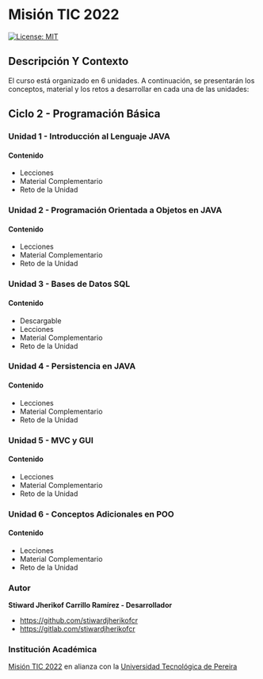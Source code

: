 # Misión TIC 2022 

[![License: MIT](https://img.shields.io/badge/License-MIT-yellow.svg)](https://opensource.org/licenses/MIT)

## Descripción Y Contexto
El curso está organizado en 6 unidades. A continuación, se presentarán los conceptos, material y los retos a desarrollar en cada una de las unidades:

## Ciclo 2 - Programación Básica

### Unidad 1 - Introducción al Lenguaje JAVA 
#### Contenido
* Lecciones
* Material Complementario
* Reto de la Unidad

### Unidad 2 - Programación Orientada a Objetos en JAVA
#### Contenido
* Lecciones
* Material Complementario
* Reto de la Unidad

### Unidad 3 - Bases de Datos SQL
#### Contenido
* Descargable
* Lecciones
* Material Complementario
* Reto de la Unidad

### Unidad 4 - Persistencia en JAVA
#### Contenido
* Lecciones
* Material Complementario
* Reto de la Unidad

### Unidad 5 - MVC y GUI
#### Contenido
* Lecciones
* Material Complementario
* Reto de la Unidad

### Unidad 6 - Conceptos Adicionales en POO
#### Contenido
* Lecciones
* Material Complementario
* Reto de la Unidad

### Autor

**Stiward Jherikof Carrillo Ramírez - Desarrollador**

-   <https://github.com/stiwardjherikofcr>
-   <https://gitlab.com/stiwardjherikofcr>

### Institución Académica

[Misión TIC 2022] en alianza con la [Universidad Tecnológica de Pereira]

[Misión TIC 2022]: https://www.misiontic2022.gov.co/portal/
[Universidad Tecnológica de Pereira]: https://www.utp.edu.co/
